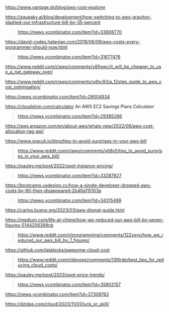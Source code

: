 https://www.vantage.sh/blog/aws-cost-explorer

https://squeaky.ai/blog/development/how-switching-to-aws-graviton-slashed-our-infrastructure-bill-by-35-percent
> https://news.ycombinator.com/item?id=33806770

https://david-codes.hatanian.com/2019/06/09/aws-costs-every-programmer-should-now.html
> https://news.ycombinator.com/item?id=31677476

https://www.reddit.com/r/aws/comments/v85gwc/it_will_be_cheaper_to_use_a_nat_gateway_over/

https://www.reddit.com/r/aws/comments/vdhc93/a_12step_guide_to_aws_cost_optimisation/

https://news.ycombinator.com/item?id=29004934

https://cloudshim.com/calculator An AWS EC2 Savings Plans Calculator
> https://news.ycombinator.com/item?id=29385266

https://aws.amazon.com/en/about-aws/whats-new/2022/06/aws-cost-allocation-tag-api/

https://www.oraculi.io/blog/tips-to-avoid-surprises-in-your-aws-bill
> https://www.reddit.com/r/aws/comments/xlt8s5/tips_to_avoid_surprises_in_your_aws_bill/

https://pauley.me/post/2022/spot-instance-pricing/
> https://news.ycombinator.com/item?id=33287827

https://bootcamp.uxdesign.cc/how-a-single-developer-dropped-aws-costs-by-90-then-disappeared-2b46a115103a
> https://news.ycombinator.com/item?id=34315499

https://carlos.bueno.org/2023/03/aws-dismal-guide.html

https://medium.com/life-at-chime/how-we-reduced-our-aws-bill-by-seven-figures-5144206399cb
> https://www.reddit.com/r/programming/comments/122vsyx/how_we_reduced_our_aws_bill_by_7_figures/

https://github.com/jatalocks/awesome-cloud-cost
> https://www.reddit.com/r/devops/comments/13l6rde/best_tips_for_reducing_cloud_costs/

https://pauley.me/post/2023/spot-price-trends/
> https://news.ycombinator.com/item?id=35802157

https://news.ycombinator.com/item?id=37309762

https://dzidas.com/cloud/2023/11/01/luck_or_skill/